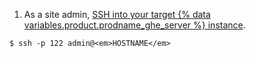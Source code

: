 1. As a site admin, [SSH into your target {% data variables.product.prodname_ghe_server %} instance](/enterprise/admin/guides/installation/accessing-the-administrative-shell-ssh/).
```shell
$ ssh -p 122 admin@<em>HOSTNAME</em>
```
